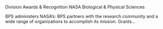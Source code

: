 Division Awards & Recognition 
 NASA Biological & Physical Sciences

BPS administers NASA’s: BPS partners with the research community and a wide range of organizations to accomplish its mission. Grants…
